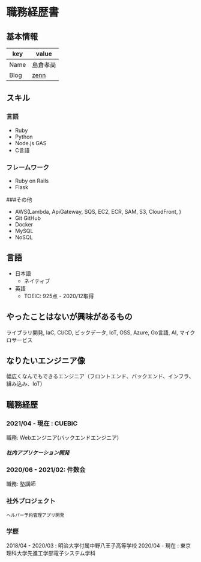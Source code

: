# 職務経歴書

## 基本情報

|key|value|
|---|-----|
|Name|島倉孝尚|
|Blog|[zenn](https://zenn.dev/takanao)|

## スキル
### 言語
- Ruby
- Python
- Node.js GAS
- C言語

### フレームワーク

- Ruby on Rails
- Flask

###その他

- AWS(Lambda, ApiGateway, SQS, EC2, ECR, SAM, S3, CloudFront, )
- Git GitHub
- Docker
- MySQL
- NoSQL

## 言語

- 日本語
  - ネイティブ
- 英語
  - TOEIC: 925点 - 2020/12取得


## やったことはないが興味があるもの
ライブラリ開発, IaC, CI/CD, ビックデータ, IoT, OSS, Azure, Go言語, AI, マイクロサービス

## なりたいエンジニア像
幅広くなんでもできるエンジニア（フロントエンド、バックエンド、インフラ、組み込み、IoT）

## 職務経歴

### 2021/04 - 現在 : CUEBiC

職務: Webエンジニア(バックエンドエンジニア)

##### 社内アプリケーション開発

### 2020/06 - 2021/02: 件数会

職務: 塾講師


### 社外プロジェクト
    ヘルパー予約管理アプリ開発

### 学歴
2018/04 - 2020/03 : 明治大学付属中野八王子高等学校
2020/04 - 現在 : 東京理科大学先進工学部電子システム学科